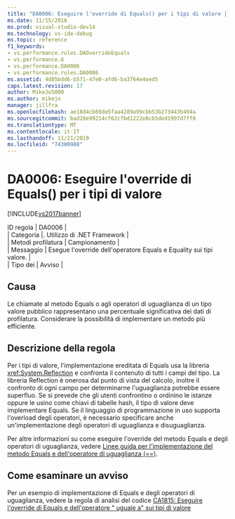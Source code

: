 ```yaml
---
title: "DA0006: Eseguire l'override di Equals() per i tipi di valore | Microsoft Docs"
ms.date: 11/15/2016
ms.prod: visual-studio-dev14
ms.technology: vs-ide-debug
ms.topic: reference
f1_keywords:
- vs.performance.rules.DAOverrideEquals
- vs.performance.6
- vs.performance.DA0006
- vs.performance.rules.DA0006
ms.assetid: 4d85bdd6-b571-47e0-afd6-ba3764e4eed5
caps.latest.revision: 17
author: MikeJo5000
ms.author: mikejo
manager: jillfra
ms.openlocfilehash: ae18d4cb69de5faa4289a99cbb53b273443b494a
ms.sourcegitcommit: bad28e99214cf62cfbd1222e8cb5ded1997d7ff0
ms.translationtype: MT
ms.contentlocale: it-IT
ms.lasthandoff: 11/21/2019
ms.locfileid: "74300988"
---
```

# <a name="da0006-override-equals-for-value-types"></a>DA0006: Eseguire l'override di Equals() per i tipi di valore
[!INCLUDE[vs2017banner](../includes/vs2017banner.md)]

ID regola | DA0006 |  
| Categoria |. Utilizzo di .NET Framework |  
| Metodi profilatura | Campionamento |  
| Messaggio | Esegue l'override dell'operatore Equals e Equality sui tipi valore. |  
| Tipo dei | Avviso |  
  
## <a name="cause"></a>Causa  
 Le chiamate al metodo Equals o agli operatori di uguaglianza di un tipo valore pubblico rappresentano una percentuale significativa dei dati di profilatura. Considerare la possibilità di implementare un metodo più efficiente.  
  
## <a name="rule-description"></a>Descrizione della regola  
 Per i tipi di valore, l'implementazione ereditata di Equals usa la libreria <xref:System.Reflection> e confronta il contenuto di tutti i campi del tipo. La libreria Reflection è onerosa dal punto di vista del calcolo, inoltre il confronto di ogni campo per determinarne l'uguaglianza potrebbe essere superfluo. Se si prevede che gli utenti confrontino o ordinino le istanze oppure le usino come chiavi di tabelle hash, il tipo di valore deve implementare Equals. Se il linguaggio di programmazione in uso supporta l'overload degli operatori, è necessario specificare anche un'implementazione degli operatori di uguaglianza e disuguaglianza.  
  
 Per altre informazioni su come eseguire l'override del metodo Equals e degli operatori di uguaglianza, vedere [Linee guida per l'implementazione del metodo Equals e dell'operatore di uguaglianza (==)](https://go.microsoft.com/fwlink/?LinkId=177818).  
  
## <a name="how-to-investigate-a-warning"></a>Come esaminare un avviso  
 Per un esempio di implementazione di Equals e degli operatori di uguaglianza, vedere la regola di analisi del codice [CA1815: Eseguire l'override di Equals e dell'operatore " uguale a" sui tipi di valore](../code-quality/ca1815-override-equals-and-operator-equals-on-value-types.md)
